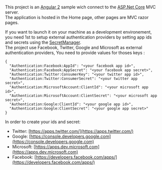 This project is an [Angular 2](https://angular.io) sample wich connect to the [ASP.Net Core](https://docs.asp.net) MVC server.  
The application is hosted in the Home page, other pages are MVC razor pages.  

If you want to launch it on your machine as a development environement, you need 1st to setup external authentication providers by setting app ids and secrets using the [SecretManager](https://docs.asp.net/en/latest/security/app-secrets.html).  
The project use Facebook, Twitter, Google and Microsoft as external authentication providers, You need to provide values for thoses keys :  

    {
      "Authentication:Facebook:AppId": "<your facebook app id>",
      "Authentication:Facebook:AppSecret": "<your facebook app secret>",
      "Authentication:Twitter:ConsumerKey": "<your twitter app id>",
      "Authentication:Twitter:ConsumerSecret": "<your twitter app secret>",
      "Authentication:MicrosoftAccount:ClientId": "<your microsoft app id>",
      "Authentication:MicrosoftAccount:ClientSecret": "<your microsoft app secret>",
      "Authentication:Google:ClientId": "<your google app id>",
      "Authentication:Google:ClientSecret": "<your google app secret>"
    }

In order to create your ids and secret:  
- Twitter: [https://apps.twitter.com/](https://apps.twitter.com/)
- Google: [https://console.developers.google.com](https://console.developers.google.com)
- Microsoft: [https://apps.dev.microsoft.com](https://apps.dev.microsoft.com)
- Facebook: [https://developers.facebook.com/apps/](https://developers.facebook.com/apps/)
    
